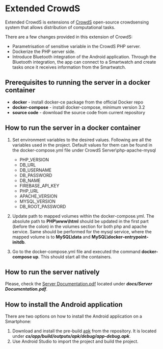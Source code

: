 # Extended CrowdS

Extended CrowdS is extensions of [CrowdS](https://bitbucket.org/jowalle/crowds/src/master/) open-source crowdsensing system that allows distribution of computational tasks.

There are a few changes provided in this extension of CrowdS:
* Parametrisation of sensitive variable in the CrowdS PHP server.
* Dockerize the PHP server side.
* Introduce Bluetooth integration of the Android application. Through the Bluetooth integration, the app can connect to a
Smartwatch and create tasks once it receives information from the Smartwatch.

## Prerequisites to running the server in a docker container
* **docker** - install docker-ce package from the official Docker repo
* **docker-compose** - install docker-compose, minimum version 3.2
* **source code** - download the source code from current repository

## How to run the server in a docker container
1. Set environment variables to the desired values. Following are all the variables used in the project. Default values for them can be found in the docker-compose.yml file under CrowdS Server\php-apache-mysql
    * PHP_VERSION
    * DB_URL
    * DB_USERNAME
    * DB_PASSWORD
    * DB_NAME
    * FIREBASE_API_KEY
    * PHP_URL
    * APACHE_VERSION
    * MYSQL_VERSION
    * DB_ROOT_PASSWORD

2. Update path to mapped volumes within the docker-compose.yml. The absolute path to **PHP\www\html** should be updated in the first part (before the colon) in the volumes section for both php and apache service.
Same should be performed for the mysql service, where the mapped volume is to **MySQL\data** and **MySQL\docker-entrypoint-initdb**.

3. Go to the docker-compose.yml file and executed the command **docker-compose up**. This should start all the containers.

## How to run the server natively
Please, check the [Server Documentation.pdf](https://github.com/viktoriya-kutsarova/extended-crowds/blob/master/docs/Server%20Documentation.pdf)
located under ***docs/Server Documentation.pdf***.

## How to install the Android application

There are two options on how to install the Android application on a Smartphone:
1. Download and install the pre-build [apk](https://github.com/viktoriya-kutsarova/extended-crowds/blob/master/cs/app/build/outputs/apk/debug/app-debug.apk) 
from the repository. It is located under ***cs/app/build/outputs/apk/debug/app-debug.apk***.
2. Use Android Studio to import the project and build the project.
 


